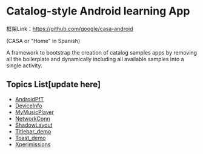 # Catalog-style Android learning App

框架Link：https://github.com/google/casa-android

(CASA or "Home" in Spanish)

A framework to bootstrap the creation of catalog samples apps by removing all the boilerplate and
dynamically including all available samples into a single activity.

## Topics List[update here]

* [AndroidPfT](app-catalog/samples/androidpft)
* [DeviceInfo](app-catalog/samples/deviceinfo)
* [MyMusicPlayer](app-catalog/samples/mymusicplayer)
* [NetworkConn](app-catalog/samples/networkconn)
* [ShadowLayout](app-catalog/samples/shadowlayout)
* [Titlebar_demo](app-catalog/samples/titlebar_demo)
* [Toast_demo](app-catalog/samples/toast_demo)
* [Xperimissions](app-catalog/samples/xpermissions)
